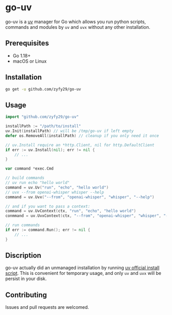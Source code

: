 # go-uv

go-uv is a [uv](https://docs.astral.sh/uv/) manager for Go which allows you run python scripts, commands and modules by `uv` and `uvx` without any other installation. 

## Prerequisites

- Go 1.18+
- macOS or Linux 

## Installation

```bash
go get -u github.com/zyfy29/go-uv
```


## Usage

```go
import "github.com/zyfy29/go-uv"

installPath := "/path/to/install"
uv.Init(installPath) // will be /tmp/go-uv if left empty
defer os.RemoveAll(installPath) // cleanup if you only need it once

// uv.Install require an *http.Client, nil for http.DefaultClient
if err := uv.Install(nil); err != nil {
    // ...
}

var command *exec.Cmd

// build commands
// uv run echo "hello world"
command = uv.Uv("run", "echo", "hello world")
// uvx --from openai-whisper whisper --help
command = uv.Uvx("--from", "openai-whisper", "whisper", "--help")

// and if you want to pass a context:
command = uv.UvContext(ctx, "run", "echo", "hello world")
conmmand = uv.UvxContext(ctx, "--from", "openai-whisper", "whisper", "--help")

// run commands
if err := command.Run(); err != nil {
    // ...
}
```

## Discription

go-uv actually did an unmanaged installation by running [uv official install script](https://astral.sh/uv/install.sh). This is convenient for temporary usage, and only `uv` and `uvx` will be persist in your disk.

## Contributing

Issues and pull requests are welcomed.
